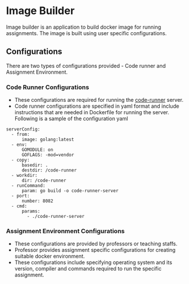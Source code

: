 # Image Builder
Image builder is an application to build docker image for running assignments. The image is built using user specific configurations.

## Configurations
There are two types of configurations provided - Code runner and Assignment Environment.

### Code Runner Configurations
- These configurations are required for running the [code-runner](https://github.com/assignment-exec/code-runner) server.
- Code runner configurations are specified in yaml format and include instructions that are needed in Dockerfile for running the server.
Following is a sample of the configuration yaml
```commandline
serverConfig:
  - from:
      image: golang:latest
  - env:
      GOMODULE: on
      GOFLAGS: -mod=vendor
  - copy:
      basedir: .
      destdir: /code-runner
  - workdir:
      dir: /code-runner
  - runCommand:
      param: go build -o code-runner-server
  - port:
      number: 8082
  - cmd:
      params:
        - ./code-runner-server
```

### Assignment Environment Configurations
- These configurations are provided by professors or teaching staffs. 
- Professor provides assignment specific configurations for creating suitable docker environment.
- These configurations include specifying operating system and its version, compiler and commands required to run the specific assignment.


